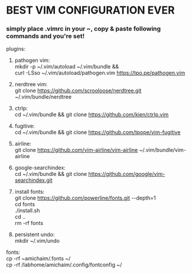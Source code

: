 # BEST VIM CONFIGURATION EVER

### simply place .vimrc in your ~, copy & paste following commands and you're set!


plugins:  

1. pathogen vim:  
    mkdir -p ~/.vim/autoload ~/.vim/bundle && \
    curl -LSso ~/.vim/autoload/pathogen.vim https://tpo.pe/pathogen.vim  

2. nerdtree vim:  
    git clone https://github.com/scrooloose/nerdtree.git ~/.vim/bundle/nerdtree  

3. ctrlp:  
    cd ~/.vim/bundle && git clone https://github.com/kien/ctrlp.vim  

4. fugitive:  
    cd ~/.vim/bundle && git clone https://github.com/tpope/vim-fugitive  

5. airline:  
    git clone https://github.com/vim-airline/vim-airline ~/.vim/bundle/vim-airline  

6. google-searchindex:  
    cd ~/.vim/bundle && git clone https://github.com/google/vim-searchindex.git  

7. install fonts:  
    git clone https://github.com/powerline/fonts.git --depth=1  
    cd fonts  
    ./install.sh  
    cd ..  
    rm -rf fonts  

8. persistent undo:  
    mkdir ~/.vim/undo  


fonts:  
cp -rf ~amichaim/.fonts ~/  
cp -rf /labhome/amichaim/.config/fontconfig ~/  
